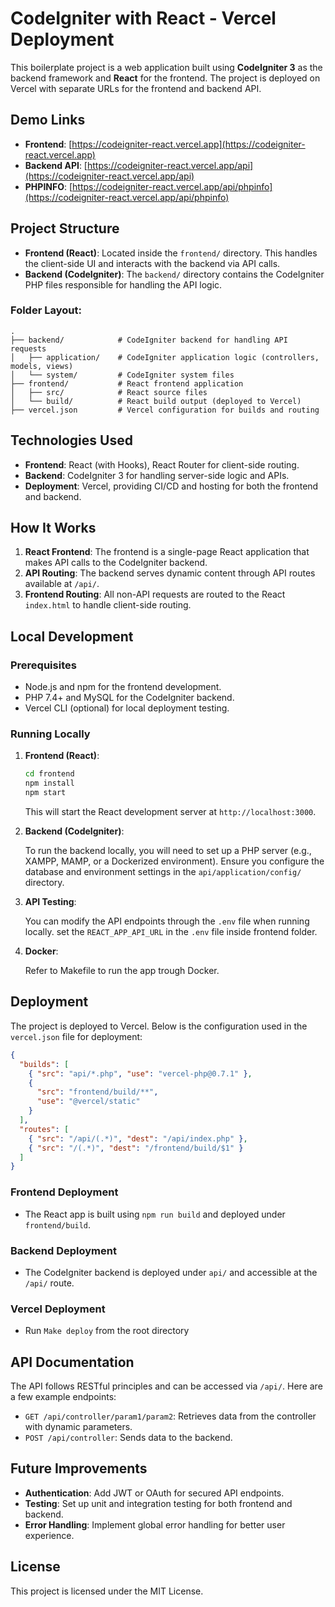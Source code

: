 
# CodeIgniter with React - Vercel Deployment

This boilerplate project is a web application built using **CodeIgniter 3** as the backend framework and **React** for the frontend. The project is deployed on Vercel with separate URLs for the frontend and backend API.

## Demo Links

- **Frontend**: [https://codeigniter-react.vercel.app](https://codeigniter-react.vercel.app)
- **Backend API**: [https://codeigniter-react.vercel.app/api](https://codeigniter-react.vercel.app/api)
- **PHPINFO**: [https://codeigniter-react.vercel.app/api/phpinfo](https://codeigniter-react.vercel.app/api/phpinfo)
## Project Structure

- **Frontend (React)**: Located inside the `frontend/` directory. This handles the client-side UI and interacts with the backend via API calls.
- **Backend (CodeIgniter)**: The `backend/` directory contains the CodeIgniter PHP files responsible for handling the API logic.

### Folder Layout:

```
.
├── backend/            # CodeIgniter backend for handling API requests
│   ├── application/    # CodeIgniter application logic (controllers, models, views)
│   └── system/         # CodeIgniter system files
├── frontend/           # React frontend application
│   ├── src/            # React source files
│   └── build/          # React build output (deployed to Vercel)
├── vercel.json         # Vercel configuration for builds and routing
```

## Technologies Used

- **Frontend**: React (with Hooks), React Router for client-side routing.
- **Backend**: CodeIgniter 3 for handling server-side logic and APIs.
- **Deployment**: Vercel, providing CI/CD and hosting for both the frontend and backend.

## How It Works

1. **React Frontend**: The frontend is a single-page React application that makes API calls to the CodeIgniter backend.
2. **API Routing**: The backend serves dynamic content through API routes available at `/api/`.
3. **Frontend Routing**: All non-API requests are routed to the React `index.html` to handle client-side routing.

## Local Development

### Prerequisites

- Node.js and npm for the frontend development.
- PHP 7.4+ and MySQL for the CodeIgniter backend.
- Vercel CLI (optional) for local deployment testing.

### Running Locally

1. **Frontend (React)**:

   ```bash
   cd frontend
   npm install
   npm start
   ```

   This will start the React development server at `http://localhost:3000`.

2. **Backend (CodeIgniter)**:

   To run the backend locally, you will need to set up a PHP server (e.g., XAMPP, MAMP, or a Dockerized environment). Ensure you configure the database and environment settings in the `api/application/config/` directory.

3. **API Testing**:

   You can modify the API endpoints through the `.env` file when running locally.
   set the `REACT_APP_API_URL` in the `.env` file inside frontend folder.

4. **Docker**:

    Refer to Makefile to run the app trough Docker.

## Deployment

The project is deployed to Vercel. Below is the configuration used in the `vercel.json` file for deployment:

```json
{
  "builds": [
    { "src": "api/*.php", "use": "vercel-php@0.7.1" },
    {
      "src": "frontend/build/**",
      "use": "@vercel/static"
    }
  ],
  "routes": [
    { "src": "/api/(.*)", "dest": "/api/index.php" },
    { "src": "/(.*)", "dest": "/frontend/build/$1" }
  ]
}
```

### Frontend Deployment

- The React app is built using `npm run build` and deployed under `frontend/build`.

### Backend Deployment

- The CodeIgniter backend is deployed under `api/` and accessible at the `/api/` route.

### Vercel Deployment

- Run `Make deploy` from the root directory

## API Documentation

The API follows RESTful principles and can be accessed via `/api/`. Here are a few example endpoints:

- `GET /api/controller/param1/param2`: Retrieves data from the controller with dynamic parameters.
- `POST /api/controller`: Sends data to the backend.

## Future Improvements

- **Authentication**: Add JWT or OAuth for secured API endpoints.
- **Testing**: Set up unit and integration testing for both frontend and backend.
- **Error Handling**: Implement global error handling for better user experience.

## License

This project is licensed under the MIT License.
